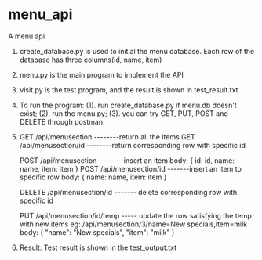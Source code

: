 # menu_api
A menu api

1. create_database.py is used to initial the menu database. Each row of the database has three columns(id, name, item)

2. menu.py is the main program to implement the API

3. visit.py is the test program, and the result is shown in test_result.txt

4. To run the program:
   (1). run create_database.py if menu.db doesn't exist;
   (2). run the menu.py;
   (3). you can try GET, PUT, POST and DELETE through postman.

5. GET /api/menusection     --------return all the items
   GET /api/menusection/id  --------return corresponding row with specific id
   
   POST /api/menusection    --------insert an item
   body:
   {
      id: id,
      name: name,
      item: item
   }
   POST /api/menusection/id  -------insert an item to specific row
    body:
   {
      name: name,
      item: item
   }
   
   DELETE /api/menusection/id ------- delete corresponding row with specific id
   
   PUT /api/menusection/id/temp ----- update the row satisfying the temp with new items
   eg: /api/menusection/3/name=New specials,item=milk
   body:
   {
	    "name": "New specials",
	    "item": "milk"
   }

6. Result: Test result is shown in the test_output.txt
  
   
   

